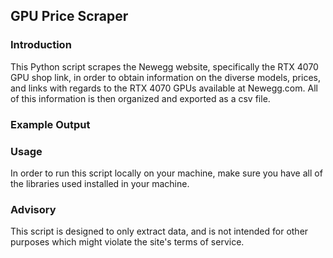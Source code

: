 ## GPU Price Scraper
### Introduction
This Python script scrapes the Newegg website, specifically the RTX 4070 GPU shop link, in order to obtain information on the diverse models, prices, and links with regards to the RTX 4070 GPUs available at Newegg.com. All of this information is then organized and exported as a csv file.
### Example Output

### Usage
In order to run this script locally on your machine, make sure you have all of the libraries used installed in your machine.
### Advisory
This script is designed to only extract data, and is not intended for other purposes which might violate the site's terms of service.
